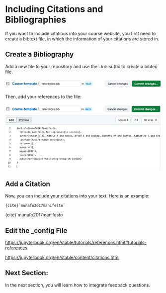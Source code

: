# Including Citations and Bibliographies

If you want to include citations into your course website, you first need to create a bibtext file, in which the information of your citations are stored in. 

## Create a Bibliography

Add a new file to your repository and use the `.bib` suffix to create a bibtex file.

![Image of how to name the bibtex file](../../static/bib-file-name.jpg)

Then, add your references to the file: 

![Image of the newly created bibtex file with one example reference.](../../static/bib-file.png)


## Add a Citation
Now, you can include your citations into your text. Here is an example:

```
{cite}`munafo2017manifesto`
```

{cite}`munafo2017manifesto

## Edit the _config File





https://jupyterbook.org/en/stable/tutorials/references.html#tutorials-references

https://jupyterbook.org/en/stable/content/citations.html

## Next Section:
In the next section, you will learn how to integrate feedback questions.
